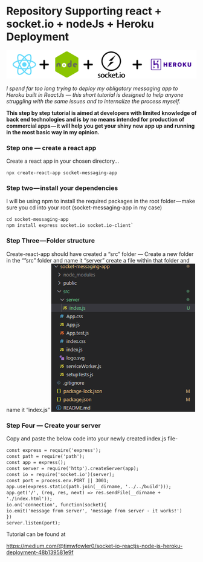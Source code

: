 # Repository Supporting react + socket.io + nodeJs + Heroku Deployment

![Image](https://github.com/timwf/Heroku-socketio-tutorial/blob/master/readme-images/Group%201.png)


*I spend far too long trying to deploy my obligatory messaging app to Heroku built in ReactJs — this short tutorial is designed to help anyone struggling with the same issues and to internalize the process myself.*

**This step by step tutorial is aimed at developers with limited knowledge of back end technologies and is by no means intended for production of commercial apps — it will help you get your shiny new app up and running in the most basic way in my opinion.**


### Step one — create a react app
Create a react app in your chosen directory…

    npx create-react-app socket-messaging-app
   
   
### Step two — install your dependencies
I will be using npm to install the required packages in the root folder — make sure you cd into your root (socket-messaging-app in my case)

    cd socket-messaging-app
    npm install express socket.io socket.io-client`

### Step Three — Folder structure
Create-react-app should have created a “src” folder — Create a new folder in the “”src” folder and name it “server” create a file within that folder and name it “index.js”
![Image](https://github.com/timwf/Heroku-socketio-tutorial/blob/master/readme-images/image%208.png)



### Step Four — Create your server
Copy and paste the below code into your newly created index.js file-

    const express = require('express');
    const path = require('path');
    const app = express();
    const server = require('http').createServer(app);
    const io = require('socket.io')(server);
    const port = process.env.PORT || 3001;
    app.use(express.static(path.join(__dirname, '../../build')));
    app.get('/', (req, res, next) => res.sendFile(__dirname + './index.html'));
    io.on('connection', function(socket){
    io.emit('message from server', 'message from server - it works!')
    })
    server.listen(port);

Tutorial can be found at 

https://medium.com/@timwfowler0/socket-io-reactjs-node-js-heroku-deployment-48b139581e9f
